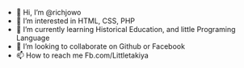 - 👋 Hi, I’m @richjowo
- 👀 I’m interested in HTML, CSS, PHP
- 🌱 I’m currently learning Historical Education, and little Programing Language
- 💞️ I’m looking to collaborate on Github or Facebook
- 📫 How to reach me Fb.com/Littletakiya

<!---
richjowo/richjowo is a ✨ special ✨ repository because its `README.md` (this file) appears on your GitHub profile.
You can click the Preview link to take a look at your changes.
--->

